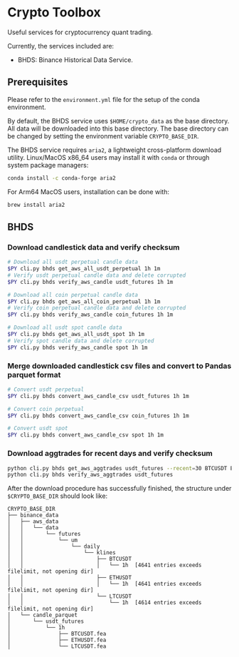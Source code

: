 # Crypto Toolbox

Useful services for cryptocurrency quant trading.

Currently, the services included are:
- BHDS: Binance Historical Data Service.

## Prerequisites

Please refer to the `environment.yml` file for the setup of the conda environment.

By default, the BHDS service uses `$HOME/crypto_data` as the base directory. All data will be downloaded into this base directory. The base directory can be changed by setting the environment variable `CRYPTO_BASE_DIR`.

The BHDS service requires `aria2`, a lightweight cross-platform download utility. 
Linux/MacOS x86_64 users may install it with `conda` or through system package managers:

``` bash
conda install -c conda-forge aria2
```

For Arm64 MacOS users, installation can be done with:

``` bash
brew install aria2
```

## BHDS

### Download candlestick data and verify checksum

```bash
# Download all usdt perpetual candle data
$PY cli.py bhds get_aws_all_usdt_perpetual 1h 1m
# Verify usdt perpetual candle data and delete corrupted
$PY cli.py bhds verify_aws_candle usdt_futures 1h 1m

# Download all coin perpetual candle data
$PY cli.py bhds get_aws_all_coin_perpetual 1h 1m
# Verify coin perpetual candle data and delete corrupted
$PY cli.py bhds verify_aws_candle coin_futures 1h 1m

# Download all usdt spot candle data
$PY cli.py bhds get_aws_all_usdt_spot 1h 1m
# Verify spot candle data and delete corrupted
$PY cli.py bhds verify_aws_candle spot 1h 1m
```

### Merge downloaded candlestick csv files and convert to Pandas parquet format

```bash
# Convert usdt perpetual
$PY cli.py bhds convert_aws_candle_csv usdt_futures 1h 1m

# Convert coin perpetual
$PY cli.py bhds convert_aws_candle_csv coin_futures 1h 1m

# Convert usdt spot
$PY cli.py bhds convert_aws_candle_csv spot 1h 1m
```

### Download aggtrades for recent days and verify checksum

```bash
python cli.py bhds get_aws_aggtrades usdt_futures --recent=30 BTCUSDT ETHUSDT
python cli.py bhds verify_aws_aggtrades usdt_futures
```

After the download procedure has successfully finished, the structure under `$CRYPTO_BASE_DIR` should look like:

```
CRYPTO_BASE_DIR
├── binance_data
│   ├── aws_data
│   │   └── data
│   │       └── futures
│   │           └── um
│   │               └── daily
│   │                   └── klines
│   │                       ├── BTCUSDT
│   │                       │   └── 1h  [4641 entries exceeds filelimit, not opening dir]
│   │                       ├── ETHUSDT
│   │                       │   └── 1h  [4641 entries exceeds filelimit, not opening dir]
│   │                       └── LTCUSDT
│   │                           └── 1h  [4614 entries exceeds filelimit, not opening dir]
│   └── candle_parquet
│       └── usdt_futures
│           └── 1h
│               ├── BTCUSDT.fea
│               ├── ETHUSDT.fea
│               └── LTCUSDT.fea
```